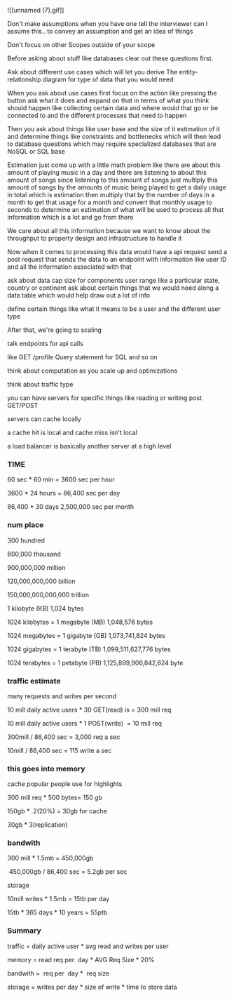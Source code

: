 ![[unnamed (7).gif]]

Don't make assumptions when you have one tell the interviewer can I assume this.. to convey an assumption and get an idea of things 

Don't focus on other Scopes outside of your scope 

Before asking about stuff like databases clear out these questions first. 

Ask about different use cases which will let you derive The entity-relationship diagram for type of data that you would need 

When you ask about use cases first focus on the action like pressing the button ask what it does and expand on that in terms of what you think should happen like collecting certain data and where would that go or be connected to and the different processes that need to happen 

Then you ask about things like user base and the size of it estimation of it and determine things like constraints and bottlenecks which will then lead to database questions which may require specialized databases that are NoSQL or SQL base 

Estimation just come up with a little math problem like there are about this amount of playing music in a day and there are listening to about this amount of songs since listening to this amount of songs just multiply this amount of songs by the amounts of music being played to get a daily usage in total which is estimation then multiply that by the number of days in a month to get that usage for a month and convert that monthly usage to seconds to determine an estimation of what will be used to process all that information which is a lot and go from there 

We care about all this information because we want to know about the throughput to property design and infrastructure to handle it  

Now when it comes to processing this data would have a api request send a post request that sends the data to an endpoint with information like user ID and all the information associated with that 

ask about data cap size for components user range like a particular state, country or continent ask about certain things that we would need along a data table which would help draw out a lot of info 

define certain things like what it means to be a user and the different user type  

After that, we're going to scaling 

talk endpoints for api calls 

like GET /profile Query statement for SQL and so on 

think about computation as you scale up and optimizations 

think about traffic type 

you can have servers for specific things like reading or writing post GET/POST 

servers can cache locally 

a cache hit is local and cache miss isn't local 

a load balancer is basically another server at a high level 



### TIME 

60 sec * 60 min = 3600 sec per hour 

3600 * 24 hours = 86,400 sec per day 

86,400 * 30 days 2,500,000 sec per month 



### num place 

300 hundred 

600,000 thousand 

900,000,000 million 

120,000,000,000 billion 

150,000,000,000,000 trillion 





1 kilobyte (KB) 1,024 bytes 

1024 kilobytes = 1 megabyte (MB) 1,048,576 bytes 

1024 megabytes = 1 gigabyte (GB) 1,073,741,824 bytes 

1024 gigabytes = 1 terabyte (TB) 1,099,511,627,776 bytes 

1024 terabytes = 1 petabyte (PB) 1,125,899,906,842,624 byte 



### traffic estimate 

many requests and writes per second 

10 mill daily active users * 30 GET(read) is = 300 mill req 

10 mill daily active users * 1 POST(write)  = 10 mill req  

300mill / 86,400 sec = 3,000 req a sec 

10mill / 86,400 sec = 115 write a sec 



### this goes into memory  

cache popular people use for highlights 

300 mill req * 500 bytes= 150 gb 

150gb * .2(20%) = 30gb for cache 

30gb * 3(replication) 



### bandwith 

300 mill * 1.5mb = 450,000gb 

 450,000gb / 86,400 sec = 5.2gb per sec 

storage 

10mill writes * 1.5mb = 15tb per day 

15tb * 365 days * 10 years = 55ptb 



### Summary 

traffic = daily active user * avg read and writes per user 

memory = read req per  day * AVG Req Size * 20% 

bandwith =  req per  day *  req size 

storage = writes per day * size of write * time to store data